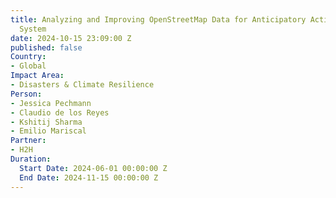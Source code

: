 ```yaml
---
title: Analyzing and Improving OpenStreetMap Data for Anticipatory Action in the Humanitarian
  System
date: 2024-10-15 23:09:00 Z
published: false
Country:
- Global
Impact Area:
- Disasters & Climate Resilience
Person:
- Jessica Pechmann
- Claudio de los Reyes
- Kshitij Sharma
- Emilio Mariscal
Partner:
- H2H
Duration:
  Start Date: 2024-06-01 00:00:00 Z
  End Date: 2024-11-15 00:00:00 Z
---
```


